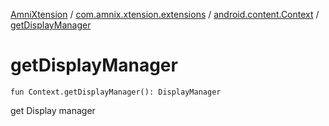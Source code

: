 [AmniXtension](../../index.md) / [com.amnix.xtension.extensions](../index.md) / [android.content.Context](index.md) / [getDisplayManager](./get-display-manager.md)

# getDisplayManager

`fun Context.getDisplayManager(): DisplayManager`

get Display manager

